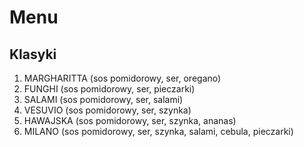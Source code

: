 # Menu

## Klasyki

1. MARGHARITTA (sos pomidorowy, ser, oregano)
2. FUNGHI (sos pomidorowy, ser, pieczarki)
3. SALAMI (sos pomidorowy, ser, salami)
4. VESUVIO (sos pomidorowy, ser, szynka)
5. HAWAJSKA (sos pomidorowy, ser, szynka, ananas)
6. MILANO (sos pomidorowy, ser, szynka, salami, cebula, pieczarki)
